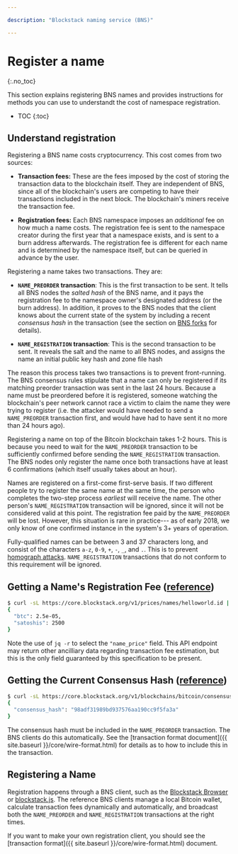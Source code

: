 ```yaml
---

description: "Blockstack naming service (BNS)"

---
```

# Register a name
{:.no_toc}

This section explains registering BNS names and provides instructions for methods
you can use to understandt the cost of namespace registration.

* TOC
{:toc}

## Understand registration

Registering a BNS name costs cryptocurrency.  This cost comes from two sources:

* **Transaction fees:** These are the fees imposed by the cost of storing the
  transaction data to the blockchain itself.  They are independent of BNS, since
all of the blockchain's users are competing to have their transactions included
in the next block.  The blockchain's miners receive the transaction fee.

* **Registration fees:** Each BNS namespace imposes an *additional* fee on how
  much a name costs.  The registration fee is sent to the namespace creator
during the first year that a namespace exists, and is sent to a burn address
afterwards.  The registration fee is different for each name and is
determined by the namespace itself, but can be queried in advance by the user.

Registering a name takes two transactions.  They are:

* **`NAME_PREORDER` transaction**:  This is the first transaction to be sent.
  It tells all BNS nodes the *salted hash* of the BNS name, and it pays the
registration fee to the namespace owner's designated address (or the burn
address).  In addition, it proves to the BNS nodes that the client knows about
the current state of the system by including a recent *consensus hash*
in the transaction (see the section on [BNS forks](#bns-forks) for details).

* **`NAME_REGISTRATION` transaction**:  This is the second transaction to be
  sent.  It reveals the salt and the name to all BNS nodes, and assigns the name
an initial public key hash and zone file hash

The reason this process takes two transactions is to prevent front-running.
The BNS consensus rules stipulate that a name can only be registered if its
matching preorder transaction was sent in the last 24 hours.  Because a name
must be preordered before it is registered, someone watching the blockchain's
peer network cannot race a victim to claim the name they were trying to
register (i.e. the attacker would have needed to send a `NAME_PREORDER`
transaction first, and would have had to have sent it no more than 24 hours
ago).

Registering a name on top of the Bitcoin blockchain takes 1-2 hours.  This is
because you need to wait for the `NAME_PREORDER` transaction to be sufficiently
confirmed before sending the `NAME_REGISTRATION` transaction.  The BNS nodes
only register the name once both transactions have at least 6 confirmations
(which itself usually takes about an hour).

Names are registered on a first-come first-serve basis.
If two different people try to register the same name at the same time, the
person who completes the two-step process *earliest* will receive the name.  The
other person's `NAME_REGISTRATION` transaction will be ignored, since it will
not be considered valid at this point.  The registration fee paid by the
`NAME_PREORDER` will be lost.  However, this situation is rare in practice---
as of early 2018, we only know of one confirmed instance in the system's 3+ years
of operation.

Fully-qualified names can be between 3 and 37 characters long, and consist of
the characters `a-z`, `0-9`, `+`, `-`, `_`, and `.`.  This is to prevent
[homograph attacks](https://en.wikipedia.org/wiki/IDN_homograph_attack).
`NAME_REGISTRATION` transactions that do not conform to this requirement will be
ignored.

## Getting a Name's Registration Fee ([reference](https://core.blockstack.org/#price-checks-get-name-price))

```bash
$ curl -sL https://core.blockstack.org/v1/prices/names/helloworld.id | jq -r ".name_price"
{
  "btc": 2.5e-05,
  "satoshis": 2500
}
```

Note the use of `jq -r` to select the `"name_price"` field.  This API
endpoint may return other ancilliary data regarding transaction fee estimation,
but this is the only field guaranteed by this specification to be present.

## Getting the Current Consensus Hash ([reference](https://core.blockstack.org/#blockchain-operations-get-consensus-hash))

```bash
$ curl -sL https://core.blockstack.org/v1/blockchains/bitcoin/consensus
{
  "consensus_hash": "98adf31989bd937576aa190cc9f5fa3a"
}
```

The consensus hash must be included in the `NAME_PREORDER` transaction.  The BNS
clients do this automatically.  See the [transaction format
document]({{ site.baseurl }}/core/wire-format.html) for details as to how to include this in the
transaction.

## Registering a Name

Registration happens through a BNS client, such as the [Blockstack
Browser](https://github.com/blockstack/blockstack-browser) or
[blockstack.js](https://github.com/blockstack/blockstack.js).
The reference BNS clients manage a local Bitcoin wallet, calculate transaction fees
dynamically and automatically, and broadcast both the `NAME_PREORDER` and
`NAME_REGISTRATION` transactions at the right times.

If you want to make your own registration client, you should see the
[transaction format]({{ site.baseurl }}/core/wire-format.html) document.
